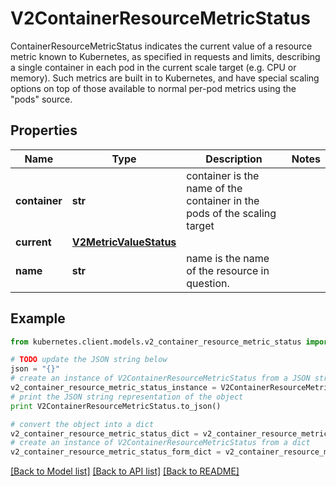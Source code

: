 # V2ContainerResourceMetricStatus

ContainerResourceMetricStatus indicates the current value of a resource metric known to Kubernetes, as specified in requests and limits, describing a single container in each pod in the current scale target (e.g. CPU or memory).  Such metrics are built in to Kubernetes, and have special scaling options on top of those available to normal per-pod metrics using the \"pods\" source.

## Properties

Name | Type | Description | Notes
------------ | ------------- | ------------- | -------------
**container** | **str** | container is the name of the container in the pods of the scaling target | 
**current** | [**V2MetricValueStatus**](V2MetricValueStatus.md) |  | 
**name** | **str** | name is the name of the resource in question. | 

## Example

```python
from kubernetes.client.models.v2_container_resource_metric_status import V2ContainerResourceMetricStatus

# TODO update the JSON string below
json = "{}"
# create an instance of V2ContainerResourceMetricStatus from a JSON string
v2_container_resource_metric_status_instance = V2ContainerResourceMetricStatus.from_json(json)
# print the JSON string representation of the object
print V2ContainerResourceMetricStatus.to_json()

# convert the object into a dict
v2_container_resource_metric_status_dict = v2_container_resource_metric_status_instance.to_dict()
# create an instance of V2ContainerResourceMetricStatus from a dict
v2_container_resource_metric_status_form_dict = v2_container_resource_metric_status.from_dict(v2_container_resource_metric_status_dict)
```
[[Back to Model list]](../README.md#documentation-for-models) [[Back to API list]](../README.md#documentation-for-api-endpoints) [[Back to README]](../README.md)


